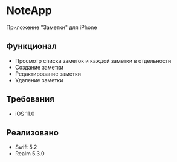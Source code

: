 # NoteApp
Приложение "Заметки" для iPhone

## Функционал
- Просмотр списка заметок и каждой заметки в отдельности
- Создание заметки
- Редактирование заметки
- Удаление заметки

## Требования
- iOS 11.0

## Реализовано
- Swift 5.2
- Realm 5.3.0
